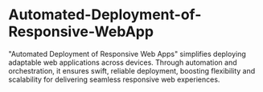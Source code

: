 # Automated-Deployment-of-Responsive-WebApp
"Automated Deployment of Responsive Web Apps" simplifies deploying adaptable web applications across devices. Through automation and orchestration, it ensures swift, reliable deployment, boosting flexibility and scalability for delivering seamless responsive web experiences.
